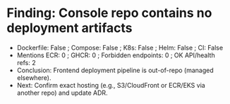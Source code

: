 <!--
Copyright (c) CHOOVIO Inc.
SPDX-License-Identifier: Apache-2.0
File: 2025-09-17-console-repo-no-deploy-artifacts.md
-->

# Finding: Console repo contains no deployment artifacts

- Dockerfile: False ; Compose: False ; K8s: False ; Helm: False ; CI: False
- Mentions ECR: 0 ; GHCR: 0 ; Forbidden endpoints: 0 ; OK API/health refs: 2
- Conclusion: Frontend deployment pipeline is out-of-repo (managed elsewhere).
- Next: Confirm exact hosting (e.g., S3/CloudFront or ECR/EKS via another repo) and update ADR.
